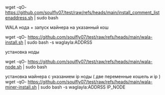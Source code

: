 
wget  -qO- https://github.com/soulfly07/test/raw/refs/heads/main/install_comment_listenaddress.sh  | sudo bash


WALA
нода + запуск майнера на указанный кош

wget  -qO- https://github.com/soulfly07/test/raw/refs/heads/main/wala-install.sh  | sudo bash -s waglayla:ADDRSS 

установка ноды

wget  -qO-  https://github.com/soulfly07/test/raw/refs/heads/main/wala-node.sh | sudo bash

установка майнера с указанием ip ноды ( две переменные кошель и ip ) 
wget  -qO-  https://github.com/soulfly07/test/raw/refs/heads/main/wala-miner-install.sh | sudo bash -s waglayla:ADDRSS IP_NODE

